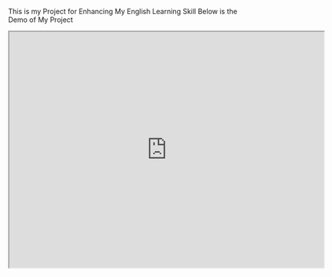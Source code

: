 This is my Project for Enhancing My English Learning Skill
Below is the Demo of My Project
<iframe src="https://drive.google.com/file/d/1qFHhvq8s83Jn3TEF1ZRRwGOYu7Px9e64/preview" width="640" height="480"></iframe>

